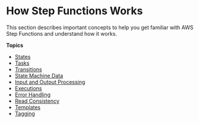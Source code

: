 # How Step Functions Works<a name="how-step-functions-works"></a>

This section describes important concepts to help you get familiar with AWS Step Functions and understand how it works\.

**Topics**
+ [States](concepts-states.md)
+ [Tasks](concepts-tasks.md)
+ [Transitions](concepts-transitions.md)
+ [State Machine Data](concepts-state-machine-data.md)
+ [Input and Output Processing](concepts-input-output-filtering.md)
+ [Executions](concepts-state-machine-executions.md)
+ [Error Handling](concepts-error-handling.md)
+ [Read Consistency](concepts-read-consistency.md)
+ [Templates](concepts-templates.md)
+ [Tagging](concepts-tagging.md)